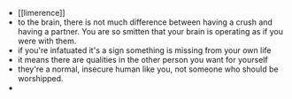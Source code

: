 - [[limerence]]
- to the brain, there is not much difference between having a crush and having a partner. You are so smitten that your brain is operating as if you were with them.
- if you're infatuated it's a sign something is missing from your own life
- it means there are qualities in the other person you want for yourself
- they're a normal, insecure human like you, not someone who should be worshipped.
-